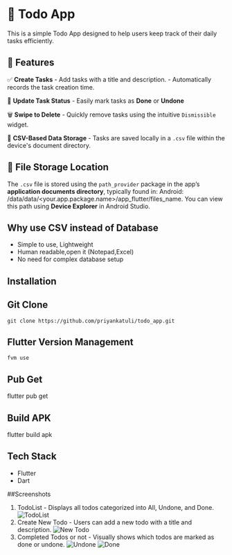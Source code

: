 # 📝 Todo App

This is a simple Todo App designed to help users keep track of their daily tasks efficiently.

## 🚀 Features

 ✅ **Create Tasks**
      - Add tasks with a title and description.
      - Automatically records the task creation time.

 🔁 **Update Task Status**
      - Easily mark tasks as **Done** or **Undone**

 🗑️ **Swipe to Delete**
      - Quickly remove tasks using the intuitive `Dismissible` widget.

 💾 **CSV-Based Data Storage**
     - Tasks are saved locally in a `.csv` file within the device's document directory.

## 📂 File Storage Location

   The `.csv` file is stored using the `path_provider` package in the app’s **application documents directory**, typically found in:
   Android: /data/data/<your.app.package.name>/app_flutter/files_name. You can view this path using **Device Explorer** in Android Studio.

## Why use CSV instead of Database
   - Simple to use, Lightweight
   - Human readable,open it (Notepad,Excel)
   - No need for complex database setup

## Installation
   
## Git Clone
    git clone https://github.com/priyankatuli/todo_app.git

## Flutter Version Management
    fvm use
## Pub Get
   flutter pub get
## Build APK
   flutter build apk

## Tech Stack
- Flutter
- Dart

##Screenshots
1. TodoList - Displays all todos categorized into All, Undone, and Done.
![TodoList](assets/images/todolist.png)
2. Create New Todo - Users can add a new todo with a title and description.
![New Todo](assets/images/new_todo.png)
3. Completed Todos or not - Visually shows which todos are marked as done or undone.
![Undone](assets/images/undone.png)
![Done](assets/images/done.png)

